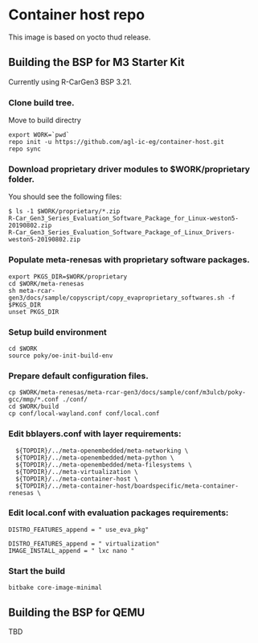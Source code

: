 # Container host repo

This image is based on yocto thud release.  

## Building the BSP for M3 Starter Kit

Currently using R-CarGen3 BSP 3.21.

### Clone build tree.

Move to build directry

	export WORK=`pwd`  
	repo init -u https://github.com/agl-ic-eg/container-host.git  
	repo sync  

### Download proprietary driver modules to $WORK/proprietary folder.

You should see the following files:

	$ ls -1 $WORK/proprietary/*.zip  
	R-Car_Gen3_Series_Evaluation_Software_Package_for_Linux-weston5-20190802.zip  
	R-Car_Gen3_Series_Evaluation_Software_Package_of_Linux_Drivers-weston5-20190802.zip  


### Populate meta-renesas with proprietary software packages.

	export PKGS_DIR=$WORK/proprietary  
	cd $WORK/meta-renesas  
	sh meta-rcar-gen3/docs/sample/copyscript/copy_evaproprietary_softwares.sh -f $PKGS_DIR  
	unset PKGS_DIR  


### Setup build environment

	cd $WORK  
	source poky/oe-init-build-env  

### Prepare default configuration files.  

	cp $WORK/meta-renesas/meta-rcar-gen3/docs/sample/conf/m3ulcb/poky-gcc/mmp/*.conf ./conf/  
	cd $WORK/build  
	cp conf/local-wayland.conf conf/local.conf  

### Edit bblayers.conf with layer requirements:

	  ${TOPDIR}/../meta-openembedded/meta-networking \  
	  ${TOPDIR}/../meta-openembedded/meta-python \  
	  ${TOPDIR}/../meta-openembedded/meta-filesystems \  
	  ${TOPDIR}/../meta-virtualization \  
	  ${TOPDIR}/../meta-container-host \  
	  ${TOPDIR}/../meta-container-host/boardspecific/meta-container-renesas \  


### Edit local.conf with evaluation packages requirements:

	DISTRO_FEATURES_append = " use_eva_pkg"  
	
	DISTRO_FEATURES_append = " virtualization"  
	IMAGE_INSTALL_append = " lxc nano "  

### Start the build

	bitbake core-image-minimal  



## Building the BSP for QEMU

TBD


